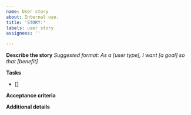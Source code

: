 ```yaml
---
name: User story
about: Internal use.
title: 'STORY:'
labels: user story
assignees: ''

---
```


**Describe the story**
*Suggested format: As a [user type], I want [a goal] so that [benefit]*


**Tasks**
- []


**Acceptance criteria**




**Additional details**
